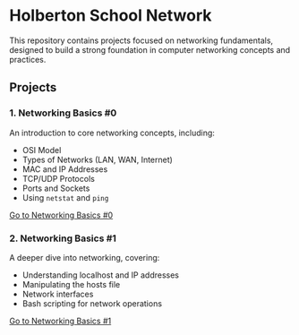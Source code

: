 # Holberton School Network

This repository contains projects focused on networking fundamentals, designed to build a strong foundation in computer networking concepts and practices.

## Projects

### 1. Networking Basics #0

An introduction to core networking concepts, including:

- OSI Model
- Types of Networks (LAN, WAN, Internet)
- MAC and IP Addresses
- TCP/UDP Protocols
- Ports and Sockets
- Using `netstat` and `ping`

[Go to Networking Basics #0](./basics_0)

### 2. Networking Basics #1

A deeper dive into networking, covering:

- Understanding localhost and IP addresses
- Manipulating the hosts file
- Network interfaces
- Bash scripting for network operations

[Go to Networking Basics #1](./basics_1)
